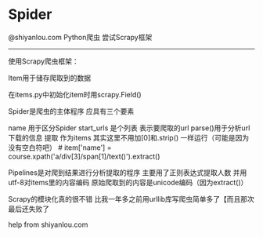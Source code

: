 # Spider
@shiyanlou.com Python爬虫 尝试Scrapy框架

--------------------------------------


使用Scrapy爬虫框架：

Item用于储存爬取到的数据

在items.py中初始化item时用scrapy.Field()

Spider是爬虫的主体程序 应具有三个要素

name 用于区分Spider start_urls 是个列表 表示要爬取的url 
parse()用于分析url下载的信息 提取 作为items 其实这里不用加[0]和.strip() 一样运行（可能是因为没有空白符吧）
    # item['name'] = course.xpath('a/div[3]/span[1]/text()').extract()


Pipelines是对爬到结果进行分析提取的程序 主要用了正则表达式提取人数 并用utf-8对items里的内容编码 原始爬取到的内容是unicode编码（因为extract()）

Scrapy的模块化真的很不错 比我一年多之前用urllib库写爬虫简单多了【而且那次最后还失败了

help from shiyanlou.com

